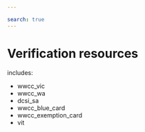 ```yaml
---

search: true
---
```


# Verification resources

includes:
  - wwcc_vic
  - wwcc_wa
  - dcsi_sa
  - wwcc_blue_card
  - wwcc_exemption_card
  - vit